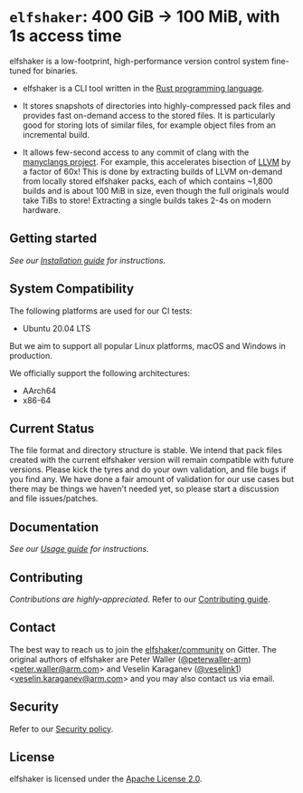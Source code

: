 # `elfshaker`: 400 GiB -> 100 MiB, with 1s access time

elfshaker is a low-footprint, high-performance version control system fine-tuned for binaries.

- elfshaker is a CLI tool written in the [Rust programming language](https://www.rust-lang.org/).

- It stores snapshots of directories into highly-compressed pack files and provides fast on-demand access to the stored files. It is particularly good for storing lots of similar files, for example object files from an incremental build.

- It allows few-second access to any commit of clang with the [manyclangs project](https://github.com/elfshaker/manyclangs). For example, this accelerates bisection of [LLVM](https://llvm.org/) by a factor of 60x! This is done by extracting builds of LLVM on-demand from locally stored elfshaker packs, each of which contains ~1,800 builds and is about 100 MiB in size, even though the full originals would take TiBs to store! Extracting a single builds takes 2-4s on modern hardware.

## Getting started

*See our [Installation guide](docs/users/installing.md) for instructions.*

## System Compatibility

The following platforms are used for our CI tests:

- Ubuntu 20.04 LTS

But we aim to support all popular Linux platforms, macOS and Windows in production.

We officially support the following architectures:
- AArch64
- x86-64

## Current Status

The file format and directory structure is stable. We intend that pack files created with the current elfshaker version will remain compatible with future versions. Please kick the tyres and do your own validation, and file bugs if you find any. We have done a fair amount of validation for our use cases but there may be things we haven't needed yet, so please start a discussion and file issues/patches.

## Documentation

*See our [Usage guide](docs/users/usage.md) for instructions.*

## Contributing

*Contributions are highly-appreciated.*
Refer to our [Contributing guide](docs/contributors/contributing.md).

<!-- TODO(veselink1): 🛈 View the [elfshaker API reference](https://elfshaker.github.io/docs). -->

## Contact

The best way to reach us to join the [elfshaker/community](https://gitter.im/elfshaker/community) on Gitter.
The original authors of elfshaker are Peter Waller ([@peterwaller-arm](https://github.com/peterwaller-arm)) \<peter.waller@arm.com\> and Veselin Karaganev ([@veselink1](https://github.com/veselink1)) \<veselin.karaganev@arm.com\> and you may also contact us via email.

## Security

Refer to our [Security policy](SECURITY.md).

## License

elfshaker is licensed under the [Apache License 2.0](LICENSE).
